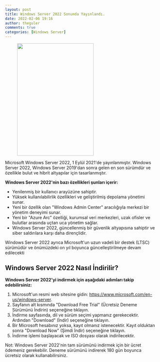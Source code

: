 ```yaml
---
layout: post
title: Windows Server 2022 Sonunda Yayınlandı.
date: 2022-02-06 19:16
author: theguler
comments: true
categories: [Windows Server]
---
```

<!-- wp:image {"id":1438,"width":252,"height":370,"sizeSlug":"large","linkDestination":"none"} -->
<figure class="wp-block-image size-large is-resized"><img src="https://theguler.wordpress.com/wp-content/uploads/2022/02/server-2022-datacenter.png?w=696" alt="" class="wp-image-1438" width="252" height="370" /></figure>
<!-- /wp:image -->

<!-- wp:paragraph -->
<p>Microsoft Windows Server 2022, 1 Eylül 2021'de yayınlanmıştır. Windows Server 2022, Windows Server 2019'dan sonra gelen en son sürümdür ve özellikle bulut ve hibrit altyapılar için tasarlanmıştır.</p>
<!-- /wp:paragraph -->

<!-- wp:paragraph -->
<p><strong>Windows Server 2022'nin bazı özellikleri şunları içerir:</strong></p>
<!-- /wp:paragraph -->

<!-- wp:list -->
<ul><!-- wp:list-item -->
<li>Yenilenmiş bir kullanıcı arayüzüne sahiptir.</li>
<!-- /wp:list-item -->

<!-- wp:list-item -->
<li>Yüksek kullanılabilirlik özellikleri ve geliştirilmiş depolama yönetimi sunar.</li>
<!-- /wp:list-item -->

<!-- wp:list-item -->
<li>Yeni bir özellik olan "Windows Admin Center" aracılığıyla merkezi bir yönetim deneyimi sunar.</li>
<!-- /wp:list-item -->

<!-- wp:list-item -->
<li>Yeni bir "Azure Arc" özelliği, kurumsal veri merkezleri, uzak ofisler ve bulutlar arasında uçtan uca yönetim sağlar.</li>
<!-- /wp:list-item -->

<!-- wp:list-item -->
<li>Windows Server 2022, güncellenmiş bir güvenlik altyapısına sahiptir ve siber saldırılara karşı daha dirençlidir.</li>
<!-- /wp:list-item --></ul>
<!-- /wp:list -->

<!-- wp:paragraph -->
<p>Windows Server 2022 ayrıca Microsoft'un uzun vadeli bir destek (LTSC) sürümüdür ve önümüzdeki on yıl boyunca güncelleştirilmeye devam edilecekti</p>
<!-- /wp:paragraph -->

<!-- wp:heading {"anchor":"windows-server-2022-nasil-indirilir"} -->
<h2 class="wp-block-heading" id="windows-server-2022-nasil-indirilir"><strong>Windows Server 2022 Nasıl İndirilir?</strong></h2>
<!-- /wp:heading -->

<!-- wp:paragraph -->
<p><strong>Windows Server 2022'yi indirmek için aşağıdaki adımları takip edebilirsiniz:</strong></p>
<!-- /wp:paragraph -->

<!-- wp:list {"ordered":true} -->
<ol><!-- wp:list-item -->
<li>Microsoft'un resmi web sitesine gidin: <a href="https://www.microsoft.com/en-us/windows-server">https://www.microsoft.com/en-us/windows-server</a>.</li>
<!-- /wp:list-item -->

<!-- wp:list-item -->
<li>Sayfanın alt kısmında "Download Free Trial" (Ücretsiz Deneme Sürümünü İndirin) seçeneğine tıklayın.</li>
<!-- /wp:list-item -->

<!-- wp:list-item -->
<li>İndirme sayfasında, dil ve sürüm seçimi yapmanız gerekecektir. Ardından "Download" (İndir) seçeneğine tıklayın.</li>
<!-- /wp:list-item -->

<!-- wp:list-item -->
<li>Bir Microsoft hesabınız yoksa, kayıt olmanız istenecektir. Kayıt olduktan sonra "Download Now" (Şimdi İndir) seçeneğine tıklayın.</li>
<!-- /wp:list-item -->

<!-- wp:list-item -->
<li>İndirme işlemi başlayacak ve ISO dosyası olarak indirilecektir.</li>
<!-- /wp:list-item --></ol>
<!-- /wp:list -->

<!-- wp:paragraph -->
<p>Not: Windows Server 2022'nin tam sürümünü indirmek için bir ücret ödemeniz gerekebilir. Deneme sürümünü indirerek 180 gün boyunca ücretsiz olarak kullanabilirsiniz.</p>
<!-- /wp:paragraph -->
